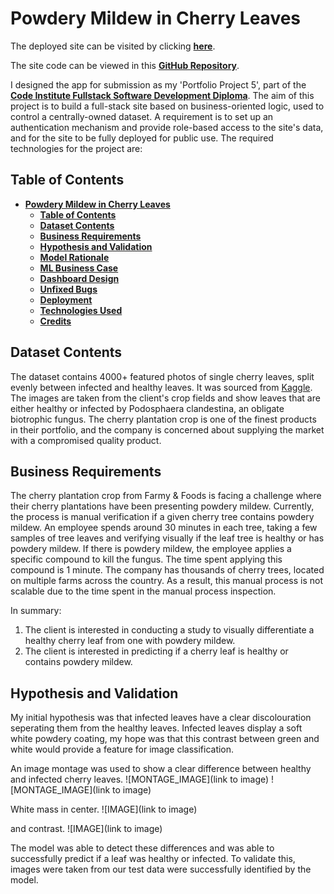 # **Powdery Mildew in Cherry Leaves**

The deployed site can be visited by clicking [**here**](https://portfolio-five-e905b6564a53.herokuapp.com/).

The site code can be viewed in this [**GitHub Repository**](https://github.com/Marc-Hanson/portfolio-five).

I designed the app for submission as my 'Portfolio Project 5', part of the [**Code Institute Fullstack Software Development Diploma**](https://codeinstitute.net/ie/full-stack-software-development-diploma/). The aim of this project is to build a full-stack site based on business-oriented logic, used to control a centrally-owned dataset. A requirement is to set up an authentication mechanism and provide role-based access to the site's data, and for the site to be fully deployed for public use. The required technologies for the project are:

## **Table of Contents**

- [**Powdery Mildew in Cherry Leaves**](#powdery-mildew-in-cherry-leaves)
  - [**Table of Contents**](#table-of-contents)
  - [**Dataset Contents**](#dataset-contents)
  - [**Business Requirements**](#business-requirements)
  - [**Hypothesis and Validation**](#hypothesis-and-validation)
  - [**Model Rationale**](#model-rationale)
  - [**ML Business Case**](#ml-business-case)
  - [**Dashboard Design**](#dashboard-design)
  - [**Unfixed Bugs**](#unfixed-bugs)
  - [**Deployment**](#deployment)
  - [**Technologies Used**](#technologies-used)
  - [**Credits**](#credits)

## **Dataset Contents**

The dataset contains 4000+ featured photos of single cherry leaves, split evenly between infected and healthy leaves. It was sourced from [Kaggle](https://www.kaggle.com/datasets/codeinstitute/cherry-leaves). 
The images are taken from the client's crop fields and show leaves that are either healthy or infected by Podosphaera clandestina, an obligate biotrophic fungus. 
The cherry plantation crop is one of the finest products in their portfolio, and the company is concerned about supplying the market with a compromised quality product.

## **Business Requirements**

The cherry plantation crop from Farmy & Foods is facing a challenge where their cherry plantations have been presenting powdery mildew. 
Currently, the process is manual verification if a given cherry tree contains powdery mildew. An employee spends around 30 minutes in each tree, 
taking a few samples of tree leaves and verifying visually if the leaf tree is healthy or has powdery mildew. If there is powdery mildew, 
the employee applies a specific compound to kill the fungus. The time spent applying this compound is 1 minute. The company has thousands of cherry trees, 
located on multiple farms across the country. As a result, this manual process is not scalable due to the time spent in the manual process inspection.

In summary:
1. The client is interested in conducting a study to visually differentiate a healthy cherry leaf from one with powdery mildew.
2. The client is interested in predicting if a cherry leaf is healthy or contains powdery mildew.

## **Hypothesis and Validation**

My initial hypothesis was that infected leaves have a clear discolouration seperating them from the healthy leaves.
Infected leaves display a soft white powdery coating, my hope was that this contrast between green and white would provide a feature for image classification.

An image montage was used to show a clear difference between healthy and infected cherry leaves.
![MONTAGE_IMAGE](link to image)
![MONTAGE_IMAGE](link to image)

White mass in center.
![IMAGE](link to image)

and contrast.
![IMAGE](link to image)

The model was able to detect these differences and was able to successfully predict if a leaf was healthy or infected.
To validate this, images were taken from our test data were successfully identified by the model.